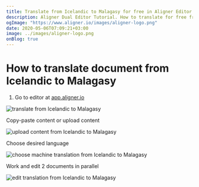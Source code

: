 ```yaml
---
title: Translate from Icelandic to Malagasy for free in Aligner Editor
description: Aligner Dual Editor Tutorial. How to translate for free from Icelandic to Malagasy. Aligner is multilingual document management platform. 
ogImage: "https://www.aligner.io/images/aligner-logo.png"
date: 2020-05-06T07:09:21+03:00
image: ../images/aligner-logo.png
onBlog: true
---
```


# How to translate document from Icelandic to Malagasy

1. Go to editor at [app.aligner.io](https://app.aligner.io "Aligner App web page")

![translate from Icelandic to Malagasy](../aligner-blank-editor.png "translate from Icelandic to Malagasy")

Copy-paste content or upload content

![upload content from Icelandic to Malagasy](../aligner-uploaded-document.png "upload content from Icelandic to Malagasy")

Choose desired language

![choose machine translation from Icelandic to Malagasy](../aligner-language-dropdown.png "choose machine translation from Icelandic to Malagasy")

Work and edit 2 documents in parallel

![edit translation from Icelandic to Malagasy](../aligner-double-sitded-editor.png "edit translation from Icelandic to Malagasy")

